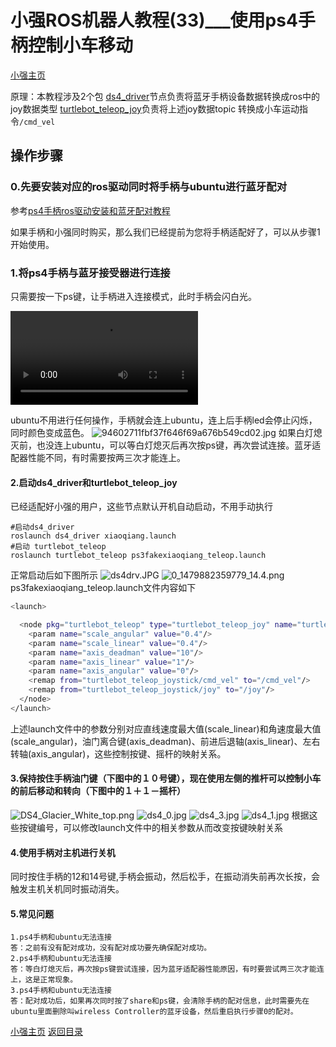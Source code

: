 # 小强ROS机器人教程(33)___使用ps4手柄控制小车移动<br>
[小强主页](https://www.bwbot.org/products/xiaoqiang-4-pro)

原理：本教程涉及2个包
[ds4_driver](http://wiki.ros.org/ds4_driver)节点负责将蓝牙手柄设备数据转换成ros中的joy数据类型
[turtlebot_teleop_joy](http://wiki.ros.org/turtlebot_teleop)负责将上述joy数据topic 转换成小车运动指令`/cmd_vel`

## 操作步骤

### 0.先要安装对应的ros驱动同时将手柄与ubuntu进行蓝牙配对
参考[ps4手柄ros驱动安装和蓝牙配对教程](http://community.bwbot.org/topic/16454/ps4%E6%89%8B%E6%9F%84ros%E9%A9%B1%E5%8A%A8%E5%AE%89%E8%A3%85%E5%92%8C%E8%93%9D%E7%89%99%E9%85%8D%E5%AF%B9%E6%95%99%E7%A8%8B)

如果手柄和小强同时购买，那么我们已经提前为您将手柄适配好了，可以从步骤1开始使用。

### 1.将ps4手柄与蓝牙接受器进行连接
只需要按一下ps键，让手柄进入连接模式，此时手柄会闪白光。

<video src="https://community.bwbot.org/assets/uploads/files/1623202662222-cdf7cf020c357ba9548b29411ad51a9d.mp4" controls style="max-width:100%;"></video>

ubuntu不用进行任何操作，手柄就会连上ubuntu，连上后手柄led会停止闪烁，同时颜色变成蓝色。
![94602711fbf37f646f69a676b549cd02.jpg](http://community.bwbot.org/assets/uploads/files/1623202733917-94602711fbf37f646f69a676b549cd02.jpg) 
如果白灯熄灭前，也没连上ubuntu，可以等白灯熄灭后再次按ps键，再次尝试连接。蓝牙适配器性能不同，有时需要按两三次才能连上。
#### 2.启动ds4_driver和turtlebot_teleop_joy
已经适配好小强的用户，这些节点默认开机自动启动，不用手动执行
```
#启动ds4_driver
roslaunch ds4_driver xiaoqiang.launch
#启动 turtlebot_teleop 
roslaunch turtlebot_teleop ps3fakexiaoqiang_teleop.launch
```

正常启动后如下图所示
![ds4drv.JPG](http://community.bwbot.org/assets/uploads/files/1623203381968-ds4drv.jpg) 
![0_1479882359779_14.4.png](http://community.bwbot.org/uploads/files/1479882361397-14.4-resized.png) 
ps3fakexiaoqiang_teleop.launch文件内容如下

```bash
<launch>

  <node pkg="turtlebot_teleop" type="turtlebot_teleop_joy" name="turtlebot_teleop_joystick">
    <param name="scale_angular" value="0.4"/>
    <param name="scale_linear" value="0.4"/>
    <param name="axis_deadman" value="10"/>
    <param name="axis_linear" value="1"/>
    <param name="axis_angular" value="0"/>
    <remap from="turtlebot_teleop_joystick/cmd_vel" to="/cmd_vel"/>
    <remap from="turtlebot_teleop_joystick/joy" to="/joy"/>
  </node>
</launch>
```

上述launch文件中的参数分别对应直线速度最大值(scale_linear)和角速度最大值(scale_angular)，油门离合键(axis_deadman)、前进后退轴(axis_linear)、左右转轴(axis_angular)，这些控制按键、摇杆的映射关系。

#### 3.保持按住手柄油门键（下图中的１０号键），现在使用左侧的推杆可以控制小车的前后移动和转向（下图中的１＋１－摇杆）
![DS4_Glacier_White_top.png](http://community.bwbot.org/assets/uploads/files/1623231045115-ds4_glacier_white_top.png) 
![ds4_0.jpg](http://community.bwbot.org/assets/uploads/files/1623206985446-ds4_0.jpg) 
![ds4_3.jpg](http://community.bwbot.org/assets/uploads/files/1623207015266-ds4_3.jpg) 
![ds4_1.jpg](http://community.bwbot.org/assets/uploads/files/1623206999925-ds4_1.jpg) 
根据这些按键编号，可以修改launch文件中的相关参数从而改变按键映射关系
#### 4.使用手柄对主机进行关机
同时按住手柄的12和14号键,手柄会振动，然后松手，在振动消失前再次长按，会触发主机关机同时振动消失。

#### 5.常见问题
```
1.ps4手柄和ubuntu无法连接
答：之前有没有配对成功，没有配对成功要先确保配对成功。
2.ps4手柄和ubuntu无法连接
答：等白灯熄灭后，再次按ps键尝试连接，因为蓝牙适配器性能原因，有时要尝试两三次才能连上，这是正常现象。
3.ps4手柄和ubuntu无法连接
答：配对成功后，如果再次同时按了share和ps键，会清除手柄的配对信息，此时需要先在ubuntu里面删除叫wireless Controller的蓝牙设备，然后重启执行步骤0的配对。
```
[小强主页](https://www.bwbot.org/products/xiaoqiang-4-pro)
[返回目录](https://community.bwbot.org/topic/110)
